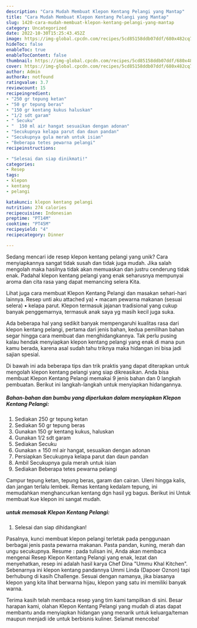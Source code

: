 ```yaml
---
description: "Cara Mudah Membuat Klepon Kentang Pelangi yang Mantap"
title: "Cara Mudah Membuat Klepon Kentang Pelangi yang Mantap"
slug: 1420-cara-mudah-membuat-klepon-kentang-pelangi-yang-mantap
category: Uncategorized
date: 2022-10-30T15:25:43.452Z
image: https://img-global.cpcdn.com/recipes/5cd85158ddb07ddf/680x482cq70/klepon-kentang-pelangi-foto-resep-utama.jpg
hideToc: false
enableToc: true
enableTocContent: false
thumbnail: https://img-global.cpcdn.com/recipes/5cd85158ddb07ddf/680x482cq70/klepon-kentang-pelangi-foto-resep-utama.jpg
cover: https://img-global.cpcdn.com/recipes/5cd85158ddb07ddf/680x482cq70/klepon-kentang-pelangi-foto-resep-utama.jpg
author: Admin
authorAv: notfound
ratingvalue: 3.7
reviewcount: 15
recipeingredient:
- "250 gr tepung ketan"
- "50 gr tepung beras"
- "150 gr kentang kukus haluskan"
- "1/2 sdt garam"
- " Secuku"
- "  150 ml air hangat sesuaikan dengan adonan"
- "Secukupnya kelapa parut dan daun pandan"
- "Secukupnya gula merah untuk isian"
- "Beberapa tetes pewarna pelangi"
recipeinstructions:

- "Selesai dan siap dinikmati!"
categories:
- Resep
tags:
- klepon
- kentang
- pelangi

katakunci: klepon kentang pelangi 
nutrition: 274 calories
recipecuisine: Indonesian
preptime: "PT14M"
cooktime: "PT45M"
recipeyield: "4"
recipecategory: Dinner

---
```





Sedang mencari ide resep klepon kentang pelangi yang unik? Cara menyiapkannya sangat tidak susah dan tidak juga mudah. Jika salah mengolah maka hasilnya tidak akan memuaskan dan justru cenderung tidak enak. Padahal klepon kentang pelangi yang enak seharusnya mempunyai aroma dan cita rasa yang dapat memancing selera Kita.





Lihat juga cara membuat Klepon Kentang Pelangi dan masakan sehari-hari lainnya. Resep unti aku attached ya) • macam pewarna makanan (sesuai selera) • kelapa parut. Klepon termasuk jajanan tradisional yang cukup banyak penggemarnya, termasuk anak saya yg masih kecil juga suka.

Ada beberapa hal yang sedikit banyak mempengaruhi kualitas rasa dari klepon kentang pelangi, pertama dari jenis bahan, kedua pemilihan bahan segar hingga cara membuat dan menghidangkannya. Tak perlu pusing kalau hendak menyiapkan klepon kentang pelangi yang enak di mana pun kamu berada, karena asal sudah tahu triknya maka hidangan ini bisa jadi sajian spesial.






Di bawah ini ada beberapa tips dan trik praktis yang dapat diterapkan untuk mengolah klepon kentang pelangi yang siap dikreasikan. Anda bisa membuat Klepon Kentang Pelangi memakai 9 jenis bahan dan 0 langkah pembuatan. Berikut ini langkah-langkah untuk menyiapkan hidangannya.

<!--inarticleads1-->

##### Bahan-bahan dan bumbu yang diperlukan dalam menyiapkan Klepon Kentang Pelangi:

1. Sediakan 250 gr tepung ketan
1. Sediakan 50 gr tepung beras
1. Gunakan 150 gr kentang kukus, haluskan
1. Gunakan 1/2 sdt garam
1. Sediakan  Secuku
1. Gunakan  ± 150 ml air hangat, sesuaikan dengan adonan
1. Persiapkan Secukupnya kelapa parut dan daun pandan
1. Ambil Secukupnya gula merah untuk isian
1. Sediakan Beberapa tetes pewarna pelangi


Campur tepung ketan, tepung beras, garam dan cairan. Uleni hingga kalis, dan jangan terlalu lembek. Remas kentang kedalam tepung, ini memudahkan menghancurkan kentang dgn hasil yg bagus. Berikut ini Untuk membuat kue klepon ini sangat mudah. 

<!--inarticleads2-->

#####  untuk memasak Klepon Kentang Pelangi:


1. Selesai dan siap dihidangkan!

Pasalnya, kunci membuat klepon pelangi terletak pada penggunaan berbagai jenis pasta pewarna makanan. Pasta pandan, kuning, merah dan ungu secukupnya. Resume : pada tulisan ini, Anda akan membaca mengenai Resep Klepon Kentang Pelangi yang enak, lezat dan menyehatkan, resep ini adalah hasil karya Chef Dina &#34;Ummu Khal Kitchen&#34;. Sebenarnya ini klepon kentang pandannya Ummi Linda (Dapoer Oznon) tapi berhubung di kasih Challenge. Sesuai dengan namanya, jika biasanya klepon yang kita lihat berwarna hijau, klepon yang satu ini memiliki banyak warna. 

Terima kasih telah membaca resep yang tim kami tampilkan di sini. Besar harapan kami, olahan Klepon Kentang Pelangi yang mudah di atas dapat membantu anda menyiapkan hidangan yang menarik untuk keluarga/teman maupun menjadi ide untuk berbisnis kuliner. Selamat mencoba!
